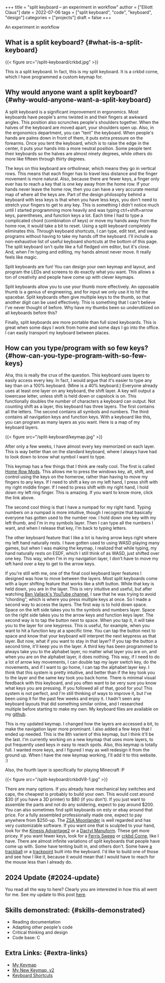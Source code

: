 +++
title = "split keyboard – an experiment in workflow"
author = ["Elliott Claus"]
date = 2022-07-06
tags = ["split keyboard", "code", "keyboard", "design"]
categories = ["projects"]
draft = false
+++

An experiment in workflow


## What is a split keyboard? {#what-is-a-split-keyboard}

{{< figure src="/split-keyboard/crkbd.jpg" >}}

This is a split keyboard. In fact, this is my split keyboard. It is a crkbd corne, which I have programmed a custom keymap for.


## Why would anyone want a split keyboard? {#why-would-anyone-want-a-split-keyboard}

A split keyboard is a significant improvement in ergonomics. Most
keyboards have people's arms twisted in and their fingers at
awkward angles. This position also scrunches people's shoulders
together. When the halves of the keyboard are moved apart, your
shoulders open up. Also, in the ergonomics department, you can
“tent” the keyboard. When people's hands are palms down in front
of them, it puts extra pressure on the forearms. Once you tent the
keyboard, which is to raise the edge in the center, it puts your
hands into a more neutral position. Some people tent their
keyboards so the halves are almost ninety degrees, while others do
more like fifteen through thirty degrees.

The keys on this keyboard are ortholinear, which means they go in
vertical rows. This means that each finger has to travel less
distance and the finger movement is more natural. Also, because
there are fewer keys, a finger only ever has to reach a key that
is one key away from the home row. If your hands never leave the
home row, then you can have a very accurate mental map of where
all the keys are. Part of the design philosophy behind a keyboard
with less keys is that when you have less keys, you don't need to
stretch your fingers to get to any key. This is something I didn't
notice much until I started programming more heavily and was
typing ctrl+shift+arrow keys, parentheses, and function keys a
lot. Each time I had to type a complicated chord (combination of
keys) or move my hands away from the home row, it would take a bit
to reset. Using a split keyboard completely eliminates this.
Through keyboard shortcuts, I can type, edit text, and swap
programs without having to take my hands off the keyboard. I'll
include a non-exhaustive list of useful keyboard shortcuts at the
bottom of this page. The split keyboard isn't quite like a full
fledged vim editor, but it's close. And, when I'm typing and
editing, my hands almost never move. It really feels like magic.

Split keyboards are fun! You can design your own keymap and
layout, and program the LEDs and screens to do exactly what you
want. This allows a ton of creativity and people have come up with
clever keymaps.

Split keyboards allow you to use your thumb more effectively. An
opposable thumb is a genius of engineering, and for input we only
use it to hit the spacebar. Split keyboards often give multiple
keys to the thumb, so that another digit can be used effectively.
This is something that I can't believe I've never thought of
before. Why have my thumbs been so underutilized on all keyboards
before this?

Finally, split keyboards are more portable than full sized
keyboards. This is great when some days I work from home and some
days I go into the office. I can easily transport my keyboard
between places.


## How can you type/program with so few keys? {#how-can-you-type-program-with-so-few-keys}

Aha, this is really the crux of the question. This keyboard uses
layers to easily access every key. In fact, I would argue that
it's easier to type any key than on a 100% keyboard. (Mine is a
40% keyboard.) Everyone already uses at least one layer on any
keyboard, the shift layer. A key will output a lowercase letter,
unless shift is held down or capslock is on. This functionally
doubles the number of characters a keyboard can output. Not
counting shift as a layer, this keyboard has three layers. The
first contains all the letters. The second contains all symbols
and numbers. The third contains all navigation keys and function
keys. With a keyboard like this, you can program as many layers as
you want. Here is a map of my keyboard layers.

{{< figure src="/split-keyboard/keymap.jpg" >}}

After only a few weeks, I have almost every key memorized on each
layer. This is way better than on the standard keyboard, where I
always have had to look down to know what symbol I want to type.

This keymap has a few things that I think are really cool. The
first is called
[Home Row Mods](https://precondition.github.io/home-row-mods).
This allows me to press the windows key, alt, shift, and
control using the keys on the homerow, rather than having to move
my fingers to any keys. If I need to shift a key on my left hand,
I press shift with my right middle finger. If I need to press
shift with my right hand, I hold down my left ring finger. This is
amazing. If you want to know more, click the link above.

The second cool thing is that I have a numpad for my right hand.
Typing numbers on a numpad is more intuitive, though I recognize
that basically everyone has gotten used to the number row. I hold
down one key with my left thumb, and I'm in my symbols layer. Then
I can type all the numbers I want, and when I release that key,
I'm back to typing letters.

The other keyboard feature that I like a lot is having arrow keys
right where my left hand naturally rests. I have gotten used to
using WASD playing many games, but when I was making the keymap, I
realized that while typing, my hand naturally rests on ESDF, which
I still think of as WASD, just shifted over one key. This way,
when I'm in my navigation layer, I don't have to move my left hand
over a key to get to the arrow keys.

If you're still with me, one of the final cool keyboard layer
features I designed was how to move between the layers. Most split
keyboards come with a layer shifting feature that works like a
shift button. While that key is held down, you are in the layer.
This is very intuitive and useful, but after watching
[Ben Vallack's YouTube channel](https://www.youtube.com/c/BenVallack),
I saw that he was trying to avoid “chording”, which is where
you press multiple keys at once. So I made a second way to access
the layers. The first way is to hold down space. Space on the left
side takes you to the symbols and numbers layer. Space on the
right side takes you to the arrow keys and function keys layer.
The second way is to tap the button next to space. When you tap
it, it will take you to the layer for one keypress. This is
useful, for example, when you want to hit a function key at a
specific time. You can tap the button next to space and know that
your keyboard will interpret the next keypress as that layer. But
now, what if you want to stay in that layer? If you tap the button
a second time, it'll keep you in the layer. A third key has been
programmed to always take you to the alphabet layer, no matter
what layer you are on, and when you are on the alphabet layer, it
does nothing. This way, if I need to do a lot of arrow key
movements, I can double tap my layer switch key, do the movements,
and if I want to go home, I can tap the alphabet layer key. I
think that this system is pretty intuitive, and better than if the
key took you to the layer and the same key took you back home.
There is minimal visual feedback with this keyboard, and you often
want to be very sure you know what keys you are pressing. If you
followed all of that, good for you! This system is not perfect,
and I'm still thinking of ways to improve it, but I've been using
it for the past few weeks and enjoy it. I hadn't seen any keyboard
layouts that did something similar online, and I researched
multiple before starting to make my own. My keyboard files are
available on my
[github](https://github.com/emdashii/qmk_firmware/tree/master/keyboards/crkbd/keymaps/emdashiiAnimation).

This is my updated keymap. I changed how the layers are accessed a
bit, to make the navigation layer more prominant. I also added a
few keys that I ended up needed. This is the 8th varient of this
keymap, but I think it'll be the last. I'm currently working on a
new keymap that uses more layers, to put frequently used keys in
easy to reach spots. Also, this keymap is totally full. I wanted
more keys, and I figured I may as well redesign it from the ground
up. When I have the new keymap working, I'll add it to this
website. :)

Also, the fourth layer is specifically for
playing Minecraft :P

{{< figure src="/split-keyboard/crkbdV8-1.jpg" >}}

There are many options. If you already have mechanical key
switches and caps, the cheapest is probably to build your own.
This would cost around $30 (if you have a 3D printer) to $80 (if
you don't). If you just want to assemble the parts and not do any
soldering, expect to pay around $200. You can also sometimes find
split keyboards on esty or ebay around that price. For a fully
assembled professionally made one, expect to pay anywhere from
$250-up. The
[ZSA Moonlander](https://www.zsa.io/moonlander/)
is well regarded and has very customizable software. If you want
one that is sculpted to your hand, look for the
[Kinesis Advantage2](https://kinesis-ergo.com/shop/advantage2/)
or a
[Dactyl Manuform](https://github.com/adereth/dactyl-keyboard).
These get more pricey. If you want fewer keys, look for a
[Ferris Sweep](https://github.com/davidphilipbarr/Sweep)
or
[crkbd Corne](https://github.com/foostan/crkbd),
 like I have. There are almost infinite variations of split
keyboards that people have come up with. Some have tenting built
in, and others don't. Some have
[a](https://github.com/greyhatmiddleman/crkbd-pimoroni-trackball)
[trackball](https://github.com/Bastardkb/Charybdis)
or a
[trackpoint](https://github.com/joric/jorne/wiki/Trackpoint)
built into the keyboard. I'd like to build one of those and see
how I like it, because it would mean that I would have to reach
for the mouse less than I already do.


## 2024 Update {#2024-update}

You read all the way to here? Clearly you are interested in how this all went for me. See my update to this post [here](/posts/split-keyboard-v2/).


## Skills demonstrated: {#skills-demonstrated}

-   Reading documentation
-   Adapting other people's code
-   Critical thinking and design
-   Code base: C


## Extra Links: {#extra-links}

-   [My Keymap](/split-keyboard/crkbdV6.pdf)
-   [My New Keymap, v2](/split-keyboard/KeyboardLayoutScreenshotsv2.pdf)
-   [Keyboard Shortcuts](/posts/keyboard-shortcuts)
